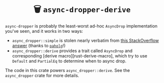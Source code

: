 <h1 align="center">🗑  <code>async-dropper-derive</code></h1>

`async-dropper` is probably the least-worst ad-hoc `AsyncDrop` implementation you've seen, and it works in two ways:

- `async_dropper::simple` is stolen nearly verbatim from [this StackOverflow answer](https://stackoverflow.com/a/75584109) (thanks to [`paholg`](https://stackoverflow.com/users/2977291/paholg)!)
- `async_dropper::derive` provides a trait called `AsyncDrop` and corresponding [derive macro][rust-derive-macro], which try to use `Default` and `PartialEq` to determine when to async drop.

The code in this crate powers `async_dropper::derive`. See the `async_dropper` crate for more details.
